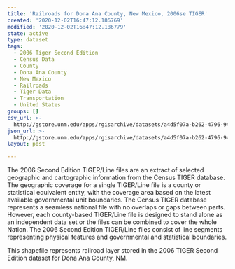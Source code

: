 ```yaml
---
title: 'Railroads for Dona Ana County, New Mexico, 2006se TIGER'
created: '2020-12-02T16:47:12.186769'
modified: '2020-12-02T16:47:12.186779'
state: active
type: dataset
tags:
  - 2006 Tiger Second Edition
  - Census Data
  - County
  - Dona Ana County
  - New Mexico
  - Railroads
  - Tiger Data
  - Transportation
  - United States
groups: []
csv_url: >-
  http://gstore.unm.edu/apps/rgisarchive/datasets/a4d5f07a-b262-4796-94fe-e3da36b8ffa1/tgr2006se_dona_lkb.derived.csv
json_url: >-
  http://gstore.unm.edu/apps/rgisarchive/datasets/a4d5f07a-b262-4796-94fe-e3da36b8ffa1/tgr2006se_dona_lkb.derived.json
layout: post

---
```

The 2006 Second Edition TIGER/Line files are an extract of selected geographic and cartographic information from the Census TIGER database.  The geographic coverage for a single TIGER/Line file is a county or statistical equivalent entity, with the coverage area based on the latest available governmental unit boundaries. The Census TIGER database represents a seamless national file with no overlaps or gaps between parts.  However, each county-based TIGER/Line file is designed to stand alone as an independent data set or the files can be combined to cover the whole Nation.  The 2006 Second Edition  TIGER/Line files consist of line segments representing physical features and governmental and statistical boundaries.  

This shapefile represents railroad layer stored in the 2006 TIGER Second Edition dataset for Dona Ana County, NM.
